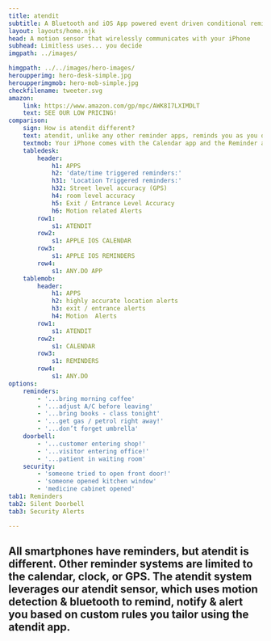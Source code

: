 ```yaml
---
title: atendit
subtitle: A Bluetooth and iOS App powered event driven conditional reminder, notification, and alert system.
layout: layouts/home.njk
head: A motion sensor that wirelessly communicates with your iPhone
subhead: Limitless uses... you decide
imgpath: ../images/

himgpath: ../../images/hero-images/
heroupperimg: hero-desk-simple.jpg
heroupperimgmob: hero-mob-simple.jpg
checkfilename: tweeter.svg
amazon:
    link: https://www.amazon.com/gp/mpc/AWK8I7LXIMDLT
    text: SEE OUR LOW PRICING!
comparison: 
    sign: How is atendit different?
    text: atendit, unlike any other reminder apps, reminds you as you open the door to leave your home, apartment or office.  Not based on clock time or outside GPS location as other reminders are, atendit reminds you “just in time”.  atendit uses a Sensor, a Bluetooth Low Energy Beacon, that detects movement and briefly transmits that the door has moved triggering the atendit app to immediately issues a Notification containing your reminder information.
    textmob: Your iPhone comes with the Calendar app and the Reminder app, which allows you to sync with your computer calendar and set reminders for yourself. There are other apps available from the Apple app store which do those things but add the ability to set an alert when the phone’s GPS detects a certain location. The atendit sensor enables accuracy that no one else offers.
    tabledesk:
        header: 
            h1: APPS
            h2: 'date/time triggered reminders:'
            h31: 'Location Triggered reminders:'
            h32: Street level accuracy (GPS)
            h4: room level accuracy
            h5: Exit / Entrance Level Accuracy
            h6: Motion related Alerts
        row1:
            s1: ATENDIT    
        row2:
            s1: APPLE IOS CALENDAR
        row3:
            s1: APPLE IOS REMINDERS
        row4:
            s1: ANY.DO APP
    tablemob:
        header:
            h1: APPS
            h2: highly accurate location alerts
            h3: exit / entrance alerts
            h4: Motion  Alerts
        row1:
            s1: ATENDIT    
        row2:
            s1: CALENDAR    
        row3:
            s1: REMINDERS    
        row4:
            s1: ANY.DO    
options:
    reminders:
        - '...bring morning coffee'
        - '...adjust A/C before leaving'
        - '...bring books - class tonight'
        - '...get gas / petrol right away!'
        - '...don’t forget umbrella'
    doorbell:
        - '...customer entering shop!'
        - '...visitor entering office!'
        - '...patient in waiting room'
    security:         
        - 'someone tried to open front door!'
        - 'someone opened kitchen window'
        - 'medicine cabinet opened'    
tab1: Reminders
tab2: Silent Doorbell
tab3: Security Alerts

---
```


## All smartphones have reminders, but atendit is different. Other reminder systems are limited to the calendar, clock, or GPS. The atendit system leverages our atendit sensor, which uses motion detection & bluetooth to remind, notify & alert you based on custom rules you tailor using the atendit app.